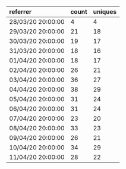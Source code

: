 | referrer          | count | uniques |
| :---------------- | :---- | :------ |
| 28/03/20 20:00:00 | 4     | 4       |
| 29/03/20 20:00:00 | 21    | 18      |
| 30/03/20 20:00:00 | 19    | 17      |
| 31/03/20 20:00:00 | 18    | 16      |
| 01/04/20 20:00:00 | 18    | 17      |
| 02/04/20 20:00:00 | 26    | 21      |
| 03/04/20 20:00:00 | 36    | 27      |
| 04/04/20 20:00:00 | 38    | 29      |
| 05/04/20 20:00:00 | 31    | 24      |
| 06/04/20 20:00:00 | 31    | 24      |
| 07/04/20 20:00:00 | 23    | 20      |
| 08/04/20 20:00:00 | 33    | 23      |
| 09/04/20 20:00:00 | 26    | 21      |
| 10/04/20 20:00:00 | 34    | 29      |
| 11/04/20 20:00:00 | 28    | 22      |
